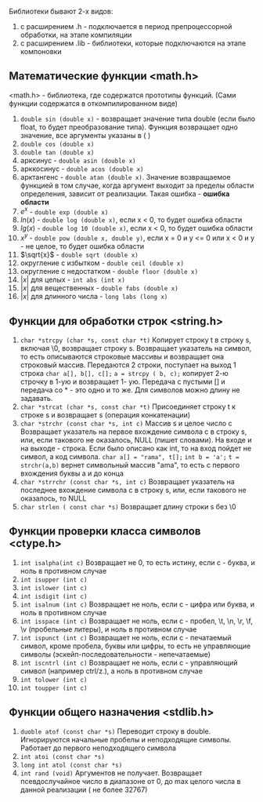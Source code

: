Библиотеки бывают 2-х видов:
1. с расширением .h - подключается в период препроцессорной обработки, на этапе компиляции
2. с расширением .lib - библиотеки, которые подключаются на этапе компоновки
## Математические функции **<math.h>**
<math.h> - библиотека, где содержатся прототипы функций. (Сами функции содержатся в откомпилированном виде)
1. `double sin (double x)` - возвращает значение типа double (если было float, то будет преобразование типа). Функция возвращает одно значение, все аргументы указаны в ( )
2. `double cos (double x)`
3. `double tan (double x)`
4. арксинус - `double asin (double x)`
5. арккосинус - `double acos (double x)`
6. арктангенс - `double atan (double x)`. Значение возвращаемое функцией в том случае, когда аргумент выходит за пределы области определения, зависит от реализации. Такая ошибка - **ошибка области**
7. $e^x$ - `double exp (double x)` 
8. $ln(x)$ - `double log (double x)`, если x < 0, то будет ошибка области
9. $lg(x)$ - `double log 10 (double x)`, если x < 0, то будет ошибка области
10. $x^y$ - `double pow (double x, double y)`, если x = 0 и y <= 0 или x < 0 и y - не целое, то будет ошибка области
11. $\sqrt{x}$ - `double sqrt (double x)`
12. округление  с избытком - `double ceil (double x)`
13. округление с недостатком - `double floor (double x)`
14. $|x|$  для целых - `int abs (int x)`
15. $|x|$  для вещественных - `double fabs (double x)`
16. $|x|$  для длинного числа - `long labs (long x)`
## Функции для обработки строк **<string.h>**
1. `char *strcpy (char *s, const char *t)`
   Копирует строку t в строку s, включая \0, возвращает строку s. Возвращает указатель на символ, то есть описываются строковые массивы и возвращает она строковый массив. Передаются 2 строки, поступает на выход 1 строка 
   `char a[], b[], c[];`
   `a = strcpy ( b, c);`
   копирует 2-ю строчку в 1-ую и возвращает 1- ую. Передача с пустыми [] и передача со * - это одно и то же. Для символов можно длину не задавать.
2. `char *strcat (char *s, const char *t)`
   Присоединяет строку t к строке s и возвращает s (операция конкатенации)
3. `char *strchr (const char *s, int c)`
   Массив s и целое число c
   Возвращает указатель на первое вхождение символа с в строку s, или, если такового не оказалось, NULL (пишет словами). На входе и на выходе - строка. Если было описано как int, то на вход пойдет не символ, а код символа.
   `char a[] = "rama", t[];`
   `int b = 'a';`
   `t = strchr(a,b)`
   вернет символьный массив "ama", то есть с первого вхождения буквы a и до конца
4. `char *strrchr (const char *s, int c)`
   Возвращает указатель на последнее вхождение символа c в строку s, или, если такового не оказалось, то NULL
5. `char strlen ( const char *s)`
   Возвращает длину строки s без \0
## Функции проверки класса символов **<ctype.h>**
1. `int isalpha(int c)`
   Возвращает не 0, то есть истину, если c - буква, и ноль в противном случае
2. `int isupper (int c)`
3. `int islower (int c)`
4. `int isdigit (int c)`
5. `int isalnum (int c)`
   Возвращает не ноль, если c - цифра или буква, и ноль в противном случае
6. `int isspace (int c)`
   Возвращает не ноль, если c - пробел, \t, \n, \r, \f, \v (пробельные литеры), и ноль в противном случае
7. `int ispunct (int c)`
   Возвращает не ноль, если с - печатаемый символ, кроме пробела, буквы или цифры, то есть не управляющие символы (эскейп-последовательности - непечатаемые)
8. `int iscntrl (int c)`
   Возвращает не ноль, если с - управляющий символ (например ctrl/z.), а ноль в противном случае
9. `int tolower (int c)`
10. `int toupper (int c)`
## Функции общего назначения **<stdlib.h>**
1. `duoble atof (const char *s)`
   Переводит строку в double. Игнорируются начальные пробелы и неподходящие символы. Работает до  первого неподходящего символа
2. `int atoi (const char *s)`
3. `long int atol (const char *s)`
4. `int rand (void)`
   Аргументов не получает. Возвращает псевдослучайное число в диапазоне от 0, до max целого числа в данной реализации ( не более 32767)